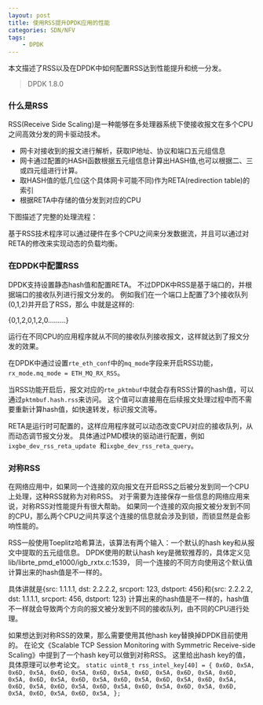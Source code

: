 ```yaml
---
layout: post
title: 使用RSS提升DPDK应用的性能
categories: SDN/NFV
tags:
    - DPDK
---
```


本文描述了RSS以及在DPDK中如何配置RSS达到性能提升和统一分发。

> DPDK 1.8.0

### 什么是RSS
RSS(Receive Side Scaling)是一种能够在多处理器系统下使接收报文在多个CPU之间高效分发的网卡驱动技术。

* 网卡对接收到的报文进行解析，获取IP地址、协议和端口五元组信息
* 网卡通过配置的HASH函数根据五元组信息计算出HASH值,也可以根据二、三或四元组进行计算。
* 取HASH值的低几位(这个具体网卡可能不同)作为RETA(redirection table)的索引
* 根据RETA中存储的值分发到对应的CPU

下图描述了完整的处理流程：
[](images/network/rss.png)

基于RSS技术程序可以通过硬件在多个CPU之间来分发数据流，并且可以通过对RETA的修改来实现动态的负载均衡。

### 在DPDK中配置RSS
DPDK支持设置静态hash值和配置RETA。
不过DPDK中RSS是基于端口的，并根据端口的接收队列进行报文分发的。
例如我们在一个端口上配置了3个接收队列(0,1,2)并开启了RSS，那么
中就是这样的:
 
 {0,1,2,0,1,2,0.........}
 
运行在不同CPU的应用程序就从不同的接收队列接收报文，这样就达到了报文分发的效果。

在DPDK中通过设置`rte_eth_conf`中的`mq_mode`字段来开启RSS功能，
`rx_mode.mq_mode = ETH_MQ_RX_RSS`。

当RSS功能开启后，报文对应的`rte_pktmbuf`中就会存有RSS计算的hash值，可以通过`pktmbuf.hash.rss`来访问。
这个值可以直接用在后续报文处理过程中而不需要重新计算hash值，如快速转发，标识报文流等。

RETA是运行时可配置的，这样应用程序就可以动态改变CPU对应的接收队列，从而动态调节报文分发。
具体通过PMD模块的驱动进行配置，例如`ixgbe_dev_rss_reta_update `和`ixgbe_dev_rss_reta_query`。

### 对称RSS
在网络应用中，如果同一个连接的双向报文在开启RSS之后被分发到同一个CPU上处理，这种RSS就称为对称RSS。
对于需要为连接保存一些信息的网络应用来说，对称RSS对性能提升有很大帮助。
如果同一个连接的双向报文被分发到不同的CPU，那么两个CPU之间共享这个连接的信息就会涉及到锁，而锁显然是会影响性能的。

RSS一般使用Toeplitz哈希算法，该算法有两个输入：一个默认的hash key和从报文中提取的五元组信息。
DPDK使用的默认hash key是微软推荐的，具体定义见lib/librte_pmd_e1000/igb_rxtx.c:1539，
同一个连接的不同方向使用这个默认值计算出来的hash值是不一样的。

具体讲就是{src: 1.1.1.1, dst: 2.2.2.2, srcport: 123, dstport: 456}和{src: 2.2.2.2, dst: 1.1.1.1, srcport: 456, dstport: 123}
计算出来的hash值是不一样的，hash值不一样就会导致两个方向的报文被分发到不同的接收队列，由不同的CPU进行处理。

如果想达到对称RSS的效果，那么需要使用其他hash key替换掉DPDK目前使用的。
在论文《Scalable TCP Session Monitoring with Symmetric Receive-side Scaling》中提到了一个hash key可以做到对称RSS。
这里给出hash key的值，具体原理可以参考论文。
`static uint8_t rss_intel_key[40] = { 0x6D, 0x5A, 0x6D, 0x5A, 0x6D, 0x5A, 0x6D, 0x5A, 0x6D, 0x5A, 0x6D, 0x5A, 0x6D, 0x5A, 0x6D, 0x5A, 0x6D, 0x5A, 0x6D, 0x5A, 0x6D, 0x5A, 0x6D, 0x5A, 0x6D, 0x5A, 0x6D, 0x5A, 0x6D, 0x5A, 0x6D, 0x5A, 0x6D, 0x5A, 0x6D, 0x5A, 0x6D, 0x5A, 0x6D, 0x5A, }; `

